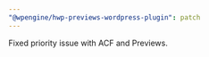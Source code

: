 ```yaml
---
"@wpengine/hwp-previews-wordpress-plugin": patch
---
```


Fixed priority issue with ACF and Previews.
